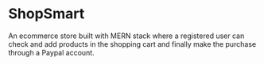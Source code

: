 #                                                                 ShopSmart
An ecommerce store built with MERN stack where a registered
user can check and add products in the shopping cart and finally make the
purchase through a Paypal account.
